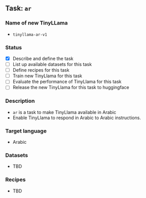 ## Task: `ar`

### Name of new TinyLLama

- `tinyllama-ar-v1`

### Status

- [x] Describe and define the task
- [ ] List up available datasets for this task
- [ ] Define recipes for this task
- [ ] Train new TinyLlama for this task
- [ ] Evaluate the performance of TinyLlama for this task
- [ ] Release the new TinyLlama for this task to huggingface

### Description

- `ar` is a task to make TinyLlama available in Arabic
- Enable TinyLlama to respond in Arabic to Arabic instructions.

### Target language

- Arabic

### Datasets

- TBD

### Recipes

- TBD
